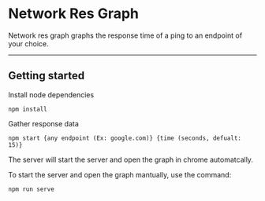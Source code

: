# Network Res Graph

Network res graph graphs the response time of a ping to an endpoint of your choice.

---

## Getting started

Install node dependencies

```
npm install
```

Gather response data

```
npm start {any endpoint (Ex: google.com)} {time (seconds, defualt: 15)}
```

The server will start the server and open the graph in chrome automatcally.

To start the server and open the graph mantually, use the command:

```
npm run serve
```
